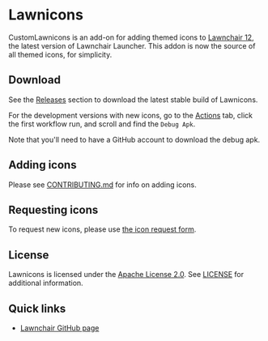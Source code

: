 # Lawnicons
CustomLawnicons is an add-on for adding themed icons to [Lawnchair 12](https://github.com/LawnchairLauncher/lawnchair), the latest version of Lawnchair Launcher.
This addon is now the source of all themed icons, for simplicity.

## Download
See the [Releases](https://github.com/LawnchairLauncher/lawnicons/releases) section to download the latest stable build of Lawnicons.

For the development versions with new icons, go to the [Actions](https://github.com/LawnchairLauncher/lawnicons/actions) tab,
click the first workflow run, and scroll and find the `Debug Apk`.

Note that you'll need to have a GitHub account to download the debug apk.

## Adding icons
Please see [CONTRIBUTING.md](CONTRIBUTING.md) for info on adding icons.

## Requesting icons

To request new icons, please use [the icon request form](https://forms.gle/Fx8vZAiWdW1Tyjo57).

## License
Lawnicons is licensed under the [Apache License 2.0](https://www.apache.org/licenses/LICENSE-2.0). See [LICENSE](LICENSE) for additional information.

## Quick links
* [Lawnchair GitHub page](https://github.com/LawnchairLauncher/lawnchair)


